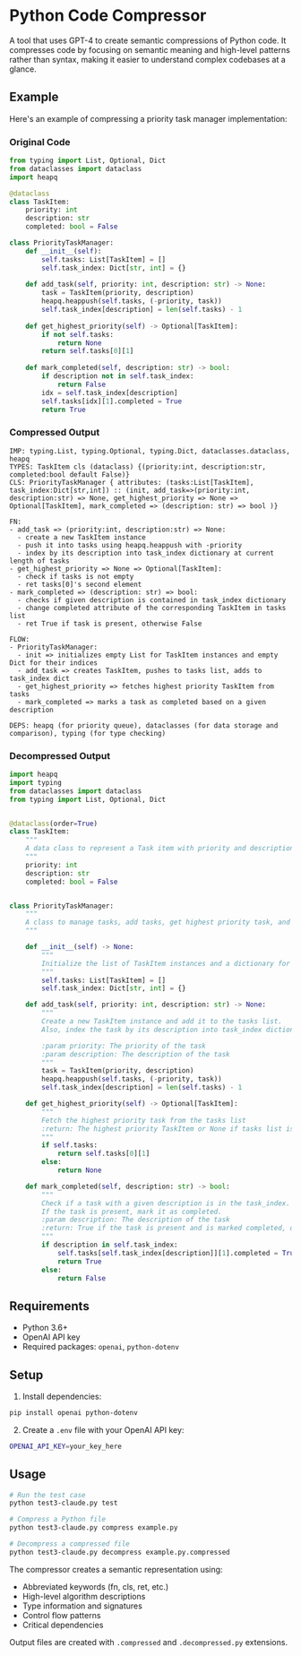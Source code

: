 # Python Code Compressor

A tool that uses GPT-4 to create semantic compressions of Python code. It compresses code by focusing on semantic meaning and high-level patterns rather than syntax, making it easier to understand complex codebases at a glance.

## Example

Here's an example of compressing a priority task manager implementation:

### Original Code
```python
from typing import List, Optional, Dict
from dataclasses import dataclass
import heapq

@dataclass
class TaskItem:
    priority: int
    description: str
    completed: bool = False

class PriorityTaskManager:
    def __init__(self):
        self.tasks: List[TaskItem] = []
        self.task_index: Dict[str, int] = {}
    
    def add_task(self, priority: int, description: str) -> None:
        task = TaskItem(priority, description)
        heapq.heappush(self.tasks, (-priority, task))
        self.task_index[description] = len(self.tasks) - 1
    
    def get_highest_priority(self) -> Optional[TaskItem]:
        if not self.tasks:
            return None
        return self.tasks[0][1]
    
    def mark_completed(self, description: str) -> bool:
        if description not in self.task_index:
            return False
        idx = self.task_index[description]
        self.tasks[idx][1].completed = True
        return True
```

### Compressed Output
```
IMP: typing.List, typing.Optional, typing.Dict, dataclasses.dataclass, heapq
TYPES: TaskItem cls (dataclass) {(priority:int, description:str, completed:bool default False)}
CLS: PriorityTaskManager { attributes: (tasks:List[TaskItem], task_index:Dict[str,int]) :: (init, add_task=>(priority:int, description:str) => None, get_highest_priority => None => Optional[TaskItem], mark_completed => (description: str) => bool )}

FN: 
- add_task => (priority:int, description:str) => None: 
  - create a new TaskItem instance
  - push it into tasks using heapq.heappush with -priority
  - index by its description into task_index dictionary at current length of tasks
- get_highest_priority => None => Optional[TaskItem]: 
  - check if tasks is not empty
  - ret tasks[0]'s second element
- mark_completed => (description: str) => bool: 
  - checks if given description is contained in task_index dictionary
  - change completed attribute of the corresponding TaskItem in tasks list
  - ret True if task is present, otherwise False

FLOW:
- PriorityTaskManager: 
  - init => initializes empty List for TaskItem instances and empty Dict for their indices
  - add_task => creates TaskItem, pushes to tasks list, adds to task_index dict
  - get_highest_priority => fetches highest priority TaskItem from tasks 
  - mark_completed => marks a task as completed based on a given description

DEPS: heapq (for priority queue), dataclasses (for data storage and comparison), typing (for type checking)
```

### Decompressed Output

```python
import heapq
import typing
from dataclasses import dataclass
from typing import List, Optional, Dict


@dataclass(order=True)
class TaskItem:
    """
    A data class to represent a Task item with priority and description attributes
    """
    priority: int
    description: str
    completed: bool = False


class PriorityTaskManager:
    """
    A class to manage tasks, add tasks, get highest priority task, and mark tasks as completed
    """

    def __init__(self) -> None:
        """
        Initialize the list of TaskItem instances and a dictionary for their indices
        """
        self.tasks: List[TaskItem] = []
        self.task_index: Dict[str, int] = {}

    def add_task(self, priority: int, description: str) -> None:
        """
        Create a new TaskItem instance and add it to the tasks list.
        Also, index the task by its description into task_index dictionary at current length of tasks

        :param priority: The priority of the task
        :param description: The description of the task
        """
        task = TaskItem(priority, description)
        heapq.heappush(self.tasks, (-priority, task))
        self.task_index[description] = len(self.tasks) - 1

    def get_highest_priority(self) -> Optional[TaskItem]:
        """
        Fetch the highest priority task from the tasks list
        :return: The highest priority TaskItem or None if tasks list is empty
        """
        if self.tasks:
            return self.tasks[0][1]
        else:
            return None

    def mark_completed(self, description: str) -> bool:
        """
        Check if a task with a given description is in the task_index.
        If the task is present, mark it as completed.
        :param description: The description of the task
        :return: True if the task is present and is marked completed, otherwise False
        """
        if description in self.task_index:
            self.tasks[self.task_index[description]][1].completed = True
            return True
        else:
            return False
```

## Requirements

- Python 3.6+
- OpenAI API key
- Required packages: `openai`, `python-dotenv`

## Setup

1. Install dependencies:
```bash
pip install openai python-dotenv
```

2. Create a `.env` file with your OpenAI API key:
```bash
OPENAI_API_KEY=your_key_here
```

## Usage

```bash
# Run the test case
python test3-claude.py test

# Compress a Python file
python test3-claude.py compress example.py

# Decompress a compressed file
python test3-claude.py decompress example.py.compressed
```

The compressor creates a semantic representation using:
- Abbreviated keywords (fn, cls, ret, etc.)
- High-level algorithm descriptions
- Type information and signatures
- Control flow patterns
- Critical dependencies

Output files are created with `.compressed` and `.decompressed.py` extensions. 
